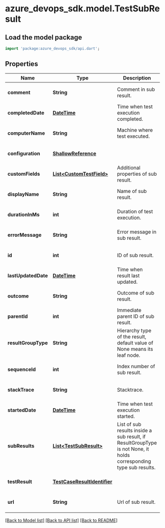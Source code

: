 # azure_devops_sdk.model.TestSubResult

## Load the model package
```dart
import 'package:azure_devops_sdk/api.dart';
```

## Properties
Name | Type | Description | Notes
------------ | ------------- | ------------- | -------------
**comment** | **String** | Comment in sub result. | [optional] [default to null]
**completedDate** | [**DateTime**](DateTime.md) | Time when test execution completed. | [optional] [default to null]
**computerName** | **String** | Machine where test executed. | [optional] [default to null]
**configuration** | [**ShallowReference**](ShallowReference.md) |  | [optional] [default to null]
**customFields** | [**List&lt;CustomTestField&gt;**](CustomTestField.md) | Additional properties of sub result. | [optional] [default to []]
**displayName** | **String** | Name of sub result. | [optional] [default to null]
**durationInMs** | **int** | Duration of test execution. | [optional] [default to null]
**errorMessage** | **String** | Error message in sub result. | [optional] [default to null]
**id** | **int** | ID of sub result. | [optional] [default to null]
**lastUpdatedDate** | [**DateTime**](DateTime.md) | Time when result last updated. | [optional] [default to null]
**outcome** | **String** | Outcome of sub result. | [optional] [default to null]
**parentId** | **int** | Immediate parent ID of sub result. | [optional] [default to null]
**resultGroupType** | **String** | Hierarchy type of the result, default value of None means its leaf node. | [optional] [default to null]
**sequenceId** | **int** | Index number of sub result. | [optional] [default to null]
**stackTrace** | **String** | Stacktrace. | [optional] [default to null]
**startedDate** | [**DateTime**](DateTime.md) | Time when test execution started. | [optional] [default to null]
**subResults** | [**List&lt;TestSubResult&gt;**](TestSubResult.md) | List of sub results inside a sub result, if ResultGroupType is not None, it holds corresponding type sub results. | [optional] [default to []]
**testResult** | [**TestCaseResultIdentifier**](TestCaseResultIdentifier.md) |  | [optional] [default to null]
**url** | **String** | Url of sub result. | [optional] [default to null]

[[Back to Model list]](../README.md#documentation-for-models) [[Back to API list]](../README.md#documentation-for-api-endpoints) [[Back to README]](../README.md)


